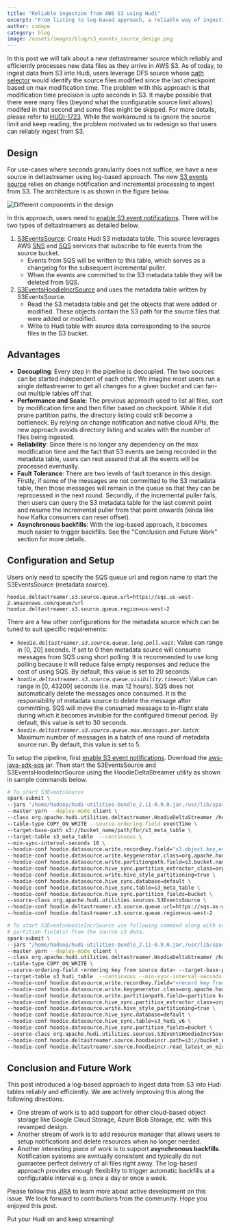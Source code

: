 ```yaml
---
title: "Reliable ingestion from AWS S3 using Hudi"
excerpt: "From listing to log-based approach, a reliable way of ingesting data from AWS S3 into Hudi."
author: codope
category: blog
image: /assets/images/blog/s3_events_source_design.png
---
```


In this post we will talk about a new deltastreamer source which reliably and efficiently processes new data files as they arrive in AWS S3.
As of today, to ingest data from S3 into Hudi, users leverage DFS source whose [path selector](https://github.com/apache/hudi/blob/178767948e906f673d6d4a357c65c11bc574f619/hudi-utilities/src/main/java/org/apache/hudi/utilities/sources/helpers/DFSPathSelector.java) would identify the source files modified since the last checkpoint based on max modification time. 
The problem with this approach is that modification time precision is upto seconds in S3. It maybe possible that there were many files (beyond what the configurable source limit allows) modifed in that second and some files might be skipped. 
For more details, please refer to [HUDI-1723](https://issues.apache.org/jira/browse/HUDI-1723). 
While the workaround is to ignore the source limit and keep reading, the problem motivated us to redesign so that users can reliably ingest from S3.

<!--truncate-->

## Design

For use-cases where seconds granularity does not suffice, we have a new source in deltastreamer using log-based approach. 
The new [S3 events source](https://github.com/apache/hudi/blob/178767948e906f673d6d4a357c65c11bc574f619/hudi-utilities/src/main/java/org/apache/hudi/utilities/sources/S3EventsSource.java) relies on change notification and incremental processing to ingest from S3. 
The architecture is as shown in the figure below.

![Different components in the design](/assets/images/blog/s3_events_source_design.png)

In this approach, users need to [enable S3 event notifications](https://docs.aws.amazon.com/AmazonS3/latest/userguide/NotificationHowTo.html). 
There will be two types of deltastreamers as detailed below. 

1. [S3EventsSource](https://github.com/apache/hudi/blob/178767948e906f673d6d4a357c65c11bc574f619/hudi-utilities/src/main/java/org/apache/hudi/utilities/sources/S3EventsSource.java): Create Hudi S3 metadata table.
This source leverages AWS [SNS](https://aws.amazon.com/sns) and [SQS](https://aws.amazon.com/sqs/) services that subscribe to file events from the source bucket.
    - Events from SQS will be written to this table, which serves as a changelog for the subsequent incremental puller.
    - When the events are committed to the S3 metadata table they will be deleted from SQS.
3. [S3EventsHoodieIncrSource](https://github.com/apache/hudi/blob/178767948e906f673d6d4a357c65c11bc574f619/hudi-utilities/src/main/java/org/apache/hudi/utilities/sources/S3EventsHoodieIncrSource.java) and uses the metadata table written by S3EventsSource.
    - Read the S3 metadata table and get the objects that were added or modified. These objects contain the S3 path for the source files that were added or modified.
    - Write to Hudi table with source data corresponding to the source files in the S3 bucket.

## Advantages

- **Decoupling**: Every step in the pipeline is decoupled. The two sources can be started independent of each other. We imagine most users run a single deltastreamer to get all changes for a given bucket and can fan-out multiple tables off that.
- **Performance and Scale**: The previous approach used to list all files, sort by modification time and then filter based on checkpoint. While it did prune partition paths, the directory listing could still become a bottleneck. By relying on change notification and native cloud APIs, the new approach avoids directory listing and scales with the number of files being ingested.
- **Reliability**: Since there is no longer any dependency on the max modification time and the fact that S3 events are being recorded in the metadata table, users can rest assured that all the events will be processed eventually.
- **Fault Tolerance**: There are two levels of fault toerance in this design. Firstly, if some of the messages are not committed to the S3 metadata table, then those messages will remain in the queue so that they can be reprocessed in the next round. Secondly, if the incremental puller fails, then users can query the S3 metadata table for the last commit point and resume the incremental puller from that point onwards (kinda like how Kafka consumers can reset offset).
- **Asynchronous backfills**: With the log-based approach, it becomes much easier to trigger backfills. See the "Conclusion and Future Work" section for more details.

## Configuration and Setup

Users only need to specify the SQS queue url and region name to start the S3EventsSource (metadata source).

```
hoodie.deltastreamer.s3.source.queue.url=https://sqs.us-west-2.amazonaws.com/queue/url
hoodie.deltastreamer.s3.source.queue.region=us-west-2
```

There are a few other configurations for the metadata source which can be tuned to suit specific requirements:

- *`hoodie.deltastreamer.s3.source.queue.long.poll.wait`*: Value can range in [0, 20] seconds. If set to 0 then metadata source will consume messages from SQS using short polling. It is recommended to use long polling because it will reduce false empty responses and reduce the cost of using SQS. By default, this value is set to 20 seconds.
- *`hoodie.deltastreamer.s3.source.queue.visibility.timeout`*: Value can range in [0, 43200] seconds (i.e. max 12 hours). SQS does not automatically delete the messages once consumed. It is the responsibility of metadata source to delete the message after committing. SQS will move the consumed message to in-flight state during which it becomes invisible for the configured timeout period. By default, this value is set to 30 seconds.
- *`hoodie.deltastreamer.s3.source.queue.max.messages.per.batch`*: Maximum number of messages in a batch of one round of metadata source run. By default, this value is set to 5.

To setup the pipeline, first [enable S3 event notifications](https://docs.aws.amazon.com/AmazonS3/latest/userguide/NotificationHowTo.html). 
Download the [aws-java-sdk-sqs](https://mvnrepository.com/artifact/com.amazonaws/aws-java-sdk-sqs) jar. 
Then start the S3EventsSource and  S3EventsHoodieIncrSource using the HoodieDeltaStreamer utility as shown in sample commands below.

```bash
# To start S3EventsSource
spark-submit \
--jars "/home/hadoop/hudi-utilities-bundle_2.11-0.9.0.jar,/usr/lib/spark/external/lib/spark-avro.jar,/home/hadoop/aws-java-sdk-sqs-1.12.22.jar" \
--master yarn --deploy-mode client \
--class org.apache.hudi.utilities.deltastreamer.HoodieDeltaStreamer /home/hadoop/hudi-packages/hudi-utilities-bundle_2.11-0.9.0-SNAPSHOT.jar \
--table-type COPY_ON_WRITE --source-ordering-field eventTime \
--target-base-path s3://bucket_name/path/for/s3_meta_table \
--target-table s3_meta_table  --continuous \
--min-sync-interval-seconds 10 \
--hoodie-conf hoodie.datasource.write.recordkey.field="s3.object.key,eventName" \
--hoodie-conf hoodie.datasource.write.keygenerator.class=org.apache.hudi.keygen.ComplexKeyGenerator \
--hoodie-conf hoodie.datasource.write.partitionpath.field=s3.bucket.name --enable-hive-sync \
--hoodie-conf hoodie.datasource.hive_sync.partition_extractor_class=org.apache.hudi.hive.MultiPartKeysValueExtractor \
--hoodie-conf hoodie.datasource.write.hive_style_partitioning=true \
--hoodie-conf hoodie.datasource.hive_sync.database=default \
--hoodie-conf hoodie.datasource.hive_sync.table=s3_meta_table \
--hoodie-conf hoodie.datasource.hive_sync.partition_fields=bucket \
--source-class org.apache.hudi.utilities.sources.S3EventsSource \
--hoodie-conf hoodie.deltastreamer.s3.source.queue.url=https://sqs.us-west-2.amazonaws.com/queue/url
--hoodie-conf hoodie.deltastreamer.s3.source.queue.region=us-west-2

# To start S3EventsHoodieIncrSource use following command along with ordering field, record key(s) and 
# partition field(s) from the source s3 data.
spark-submit \
--jars "/home/hadoop/hudi-utilities-bundle_2.11-0.9.0.jar,/usr/lib/spark/external/lib/spark-avro.jar,/home/hadoop/aws-java-sdk-sqs-1.12.22.jar" \
--master yarn --deploy-mode client \
--class org.apache.hudi.utilities.deltastreamer.HoodieDeltaStreamer /home/hadoop/hudi-packages/hudi-utilities-bundle_2.11-0.9.0-SNAPSHOT.jar \
--table-type COPY_ON_WRITE \
--source-ordering-field <ordering key from source data> --target-base-path s3://bucket_name/path/for/s3_hudi_table \
--target-table s3_hudi_table  --continuous --min-sync-interval-seconds 10 \
--hoodie-conf hoodie.datasource.write.recordkey.field="<record key from source data>" \
--hoodie-conf hoodie.datasource.write.keygenerator.class=org.apache.hudi.keygen.SimpleKeyGenerator \
--hoodie-conf hoodie.datasource.write.partitionpath.field=<partition key from source data> --enable-hive-sync \
--hoodie-conf hoodie.datasource.hive_sync.partition_extractor_class=org.apache.hudi.hive.MultiPartKeysValueExtractor \
--hoodie-conf hoodie.datasource.write.hive_style_partitioning=true \
--hoodie-conf hoodie.datasource.hive_sync.database=default \
--hoodie-conf hoodie.datasource.hive_sync.table=s3_hudi_v6 \
--hoodie-conf hoodie.datasource.hive_sync.partition_fields=bucket \
--source-class org.apache.hudi.utilities.sources.S3EventsHoodieIncrSource \
--hoodie-conf hoodie.deltastreamer.source.hoodieincr.path=s3://bucket_name/path/for/s3_meta_table \
--hoodie-conf hoodie.deltastreamer.source.hoodieincr.read_latest_on_missing_ckpt=true
```

## Conclusion and Future Work

This post introduced a log-based approach to ingest data from S3 into Hudi tables reliably and efficiently. We are actively improving this along the following directions.

- One stream of work is to add support for other cloud-based object storage like Google Cloud Storage, Azure Blob Storage, etc. with this revamped design.
- Another stream of work is to add resource manager that allows users to setup notifications and delete resources when no longer needed.
- Another interesting piece of work is to support **asynchronous backfills**. Notification systems are evntually consistent and typically do not guarantee perfect delivery of all files right away. The log-based approach provides enough flexibility to trigger automatic backfills at a configurable interval e.g. once a day or once a week.

Please follow this [JIRA](https://issues.apache.org/jira/browse/HUDI-1896) to learn more about active development on this issue. 
We look forward to contributions from the community. Hope you enjoyed this post. 

Put your Hudi on and keep streaming!
